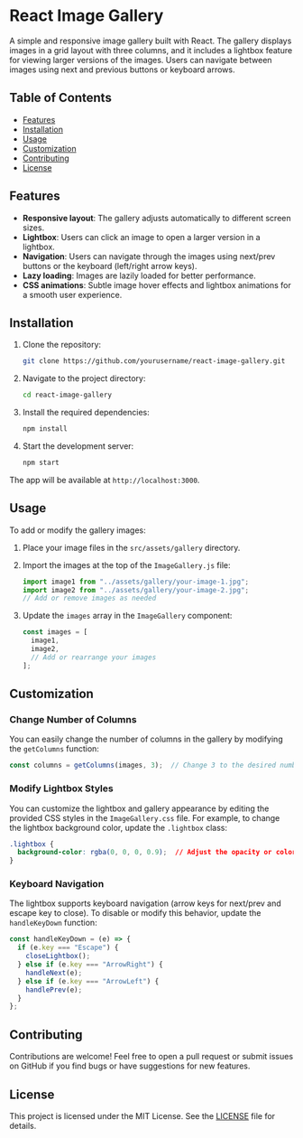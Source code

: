 
# React Image Gallery

A simple and responsive image gallery built with React. The gallery displays images in a grid layout with three columns, and it includes a lightbox feature for viewing larger versions of the images. Users can navigate between images using next and previous buttons or keyboard arrows.

## Table of Contents
- [Features](#features)
- [Installation](#installation)
- [Usage](#usage)
- [Customization](#customization)
- [Contributing](#contributing)
- [License](#license)

## Features
- **Responsive layout**: The gallery adjusts automatically to different screen sizes.
- **Lightbox**: Users can click an image to open a larger version in a lightbox.
- **Navigation**: Users can navigate through the images using next/prev buttons or the keyboard (left/right arrow keys).
- **Lazy loading**: Images are lazily loaded for better performance.
- **CSS animations**: Subtle image hover effects and lightbox animations for a smooth user experience.

## Installation

1. Clone the repository:
   ```bash
   git clone https://github.com/yourusername/react-image-gallery.git
   ```

2. Navigate to the project directory:
   ```bash
   cd react-image-gallery
   ```

3. Install the required dependencies:
   ```bash
   npm install
   ```

4. Start the development server:
   ```bash
   npm start
   ```

The app will be available at `http://localhost:3000`.

## Usage

To add or modify the gallery images:

1. Place your image files in the `src/assets/gallery` directory.
2. Import the images at the top of the `ImageGallery.js` file:
   ```javascript
   import image1 from "../assets/gallery/your-image-1.jpg";
   import image2 from "../assets/gallery/your-image-2.jpg";
   // Add or remove images as needed
   ```

3. Update the `images` array in the `ImageGallery` component:
   ```javascript
   const images = [
     image1,
     image2,
     // Add or rearrange your images
   ];
   ```

## Customization

### Change Number of Columns
You can easily change the number of columns in the gallery by modifying the `getColumns` function:
```javascript
const columns = getColumns(images, 3);  // Change 3 to the desired number of columns
```

### Modify Lightbox Styles
You can customize the lightbox and gallery appearance by editing the provided CSS styles in the `ImageGallery.css` file. For example, to change the lightbox background color, update the `.lightbox` class:
```css
.lightbox {
  background-color: rgba(0, 0, 0, 0.9);  // Adjust the opacity or color
}
```

### Keyboard Navigation
The lightbox supports keyboard navigation (arrow keys for next/prev and escape key to close). To disable or modify this behavior, update the `handleKeyDown` function:
```javascript
const handleKeyDown = (e) => {
  if (e.key === "Escape") {
    closeLightbox();
  } else if (e.key === "ArrowRight") {
    handleNext(e);
  } else if (e.key === "ArrowLeft") {
    handlePrev(e);
  }
};
```

## Contributing

Contributions are welcome! Feel free to open a pull request or submit issues on GitHub if you find bugs or have suggestions for new features.

## License

This project is licensed under the MIT License. See the [LICENSE](LICENSE) file for details.
